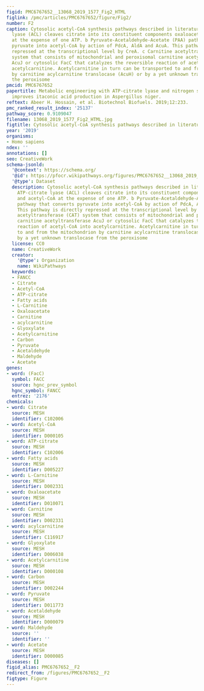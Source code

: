 ```yaml
---
figid: PMC6767652__13068_2019_1577_Fig2_HTML
figlink: /pmc/articles/PMC6767652/figure/Fig2/
number: F2
caption: Cytosolic acetyl-CoA synthesis pathways described in literature. a ATP-citrate
  lyase (ACL) cleaves citrate into its constituent components oxaloacetate and acetyl-CoA
  at the expense of one ATP. b Pyruvate-Acetaldehyde-Acetate (PAA) pathway that converts
  pyruvate into acetyl-CoA by action of PdcA, AldA and AcuA. This pathway is directly
  repressed at the transcriptional level by CreA. c Carnitine acetyltransferase (CAT)
  system that consists of mitochondrial and peroxisomal carnitine acetyltransferase
  AcuJ or cytosolic FacC that catalyzes the reversible reaction of acetyl-CoA into
  acetylcarnitine. Acetylcarnitine in turn can be transported to and from the mitochondrion
  by carnitine acylcarnitine translocase (AcuH) or by a yet unknown translocase from
  the peroxisome
pmcid: PMC6767652
papertitle: Metabolic engineering with ATP-citrate lyase and nitrogen source supplementation
  improves itaconic acid production in Aspergillus niger.
reftext: Abeer H. Hossain, et al. Biotechnol Biofuels. 2019;12:233.
pmc_ranked_result_index: '25137'
pathway_score: 0.9109047
filename: 13068_2019_1577_Fig2_HTML.jpg
figtitle: Cytosolic acetyl-CoA synthesis pathways described in literature
year: '2019'
organisms:
- Homo sapiens
ndex: ''
annotations: []
seo: CreativeWork
schema-jsonld:
  '@context': https://schema.org/
  '@id': https://pfocr.wikipathways.org/figures/PMC6767652__13068_2019_1577_Fig2_HTML.html
  '@type': Dataset
  description: Cytosolic acetyl-CoA synthesis pathways described in literature. a
    ATP-citrate lyase (ACL) cleaves citrate into its constituent components oxaloacetate
    and acetyl-CoA at the expense of one ATP. b Pyruvate-Acetaldehyde-Acetate (PAA)
    pathway that converts pyruvate into acetyl-CoA by action of PdcA, AldA and AcuA.
    This pathway is directly repressed at the transcriptional level by CreA. c Carnitine
    acetyltransferase (CAT) system that consists of mitochondrial and peroxisomal
    carnitine acetyltransferase AcuJ or cytosolic FacC that catalyzes the reversible
    reaction of acetyl-CoA into acetylcarnitine. Acetylcarnitine in turn can be transported
    to and from the mitochondrion by carnitine acylcarnitine translocase (AcuH) or
    by a yet unknown translocase from the peroxisome
  license: CC0
  name: CreativeWork
  creator:
    '@type': Organization
    name: WikiPathways
  keywords:
  - FANCC
  - Citrate
  - Acetyl-CoA
  - ATP-citrate
  - Fatty acids
  - L-Carnitine
  - Oxaloacetate
  - Carnitine
  - acylcarnitine
  - Glyoxylate
  - Acetylcarnitine
  - Carbon
  - Pyruvate
  - Acetaldehyde
  - Maldehyde
  - Acetate
genes:
- word: (FacC)
  symbol: FACC
  source: hgnc_prev_symbol
  hgnc_symbol: FANCC
  entrez: '2176'
chemicals:
- word: Citrate
  source: MESH
  identifier: C102006
- word: Acetyl-CoA
  source: MESH
  identifier: D000105
- word: ATP-citrate
  source: MESH
  identifier: C102006
- word: Fatty acids
  source: MESH
  identifier: D005227
- word: L-Carnitine
  source: MESH
  identifier: D002331
- word: Oxaloacetate
  source: MESH
  identifier: D010071
- word: Carnitine
  source: MESH
  identifier: D002331
- word: acylcarnitine
  source: MESH
  identifier: C116917
- word: Glyoxylate
  source: MESH
  identifier: D006038
- word: Acetylcarnitine
  source: MESH
  identifier: D000108
- word: Carbon
  source: MESH
  identifier: D002244
- word: Pyruvate
  source: MESH
  identifier: D011773
- word: Acetaldehyde
  source: MESH
  identifier: D000079
- word: Maldehyde
  source: ''
  identifier: ''
- word: Acetate
  source: MESH
  identifier: D000085
diseases: []
figid_alias: PMC6767652__F2
redirect_from: /figures/PMC6767652__F2
figtype: Figure
---
```

